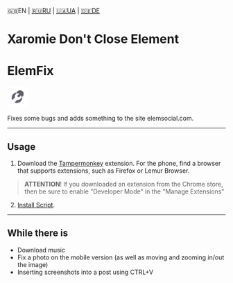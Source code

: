 🇬🇧EN | [🇷🇺RU](https://github.com/Erinator-Lab/elemfix/blob/main/md_lang/RU.md) | [🇺🇦UA](https://github.com/Erinator-Lab/elemfix/blob/main/md_lang/UA.md) | [🇩🇪DE](https://github.com/Erinator-Lab/elemfix/blob/main/md_lang/DE.md)

# Xaromie Don't Close Element

# ElemFix
![icon](https://raw.githubusercontent.com/Erinator-Lab/elemfix/refs/heads/main/icon.png)

Fixes some bugs and adds something to the site elemsocial.com.
- - -
## Usage
1) Download the [Tampermonkey](https://tampermonkey.net/) extension. For the phone, find a browser that supports extensions, such as Firefox or Lemur Browser.
> **ATTENTION**! If you downloaded an extension from the Chrome store, then be sure to enable "Developer Mode" in the "Manage Extensions"
2) [Install Script](https://raw.githubusercontent.com/Erinator-Lab/elemfix/refs/heads/main/ElemFix.user.js ).
---
## While there is
* Download music
* Fix a photo on the mobile version (as well as moving and zooming in/out the image)
* Inserting screenshots into a post using CTRL+V
